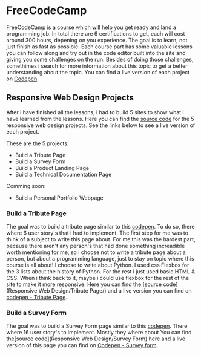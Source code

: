 # FreeCodeCamp
FreeCodeCamp is a course which will help you get ready and land a programming job.
In total there are 6 certifications to get, each will cost around 300 hours, depening on you experience.
The goal is to learn, not just finish as fast as possible.
Each course part has some valuable lessons you can follow along and try out in the code editor built into the site and giving you some challenges on the run. Besides of doing those challenges, somethimes i search for more information about this topic to get a better understanding about the topic.
You can find a live version of each project on [Codepen](https://codepen.io/Yovvel/).


## Responsive Web Design Projects
After i have finished all the lessons, i had to build 5 sites to show what i have learned from the lessons.
Here you can find the [source code](https://github.com/Yovvel/FreeCodeCamp/tree/fileReplacement/Responsive%20Web%20Design) for the 5 responsive web design projects. See the links below to see a live version of each project.

These are the 5 projects:
  * Build a Tribute Page
  * Build a Survey Form
  * Build a Product Landing Page
  * Build a Technical Documentation Page

  Comming soon:
  * Build a Personal Portfolio Webpage

### Build a Tribute Page
  The goal was to build a tribute page similar to this [codepen]( https://codepen.io/freeCodeCamp/full/zNqgVx).
  To do so, there where 6 user story's that i had to implement.
  The first step for me was to think of a subject to write this page about. For me this was the hardest part, because there aren't any person's that had done something increadible worth mentioning for me, so i choose not to write a tribute page about a person, but about a programming language, just to stay on topic where this course is all about! I choose to write about Python.
  I used css Flexbox for the 3 lists about the history of Python. For the rest i just used basic HTML & CSS. When i think back to it, maybe i could use flexbox for the rest of the site to make it more responsive.
 Here you can find the [source code](Responsive Web Design/Tribute Page/) and a live version you can find on [codepen - Tribute Page](https://codepen.io/Yovvel/full/BvVXLV).

### Build a Survey Form
 The goal was to build a Survey Form page similar to this [codepen]( https://codepen.io/freeCodeCamp/full/VPaoNP).
 There where 16 user story's to implement. Mostly they where about
 You can find the[source code](Responsive Web Design/Survey Form) here and a live version of this page you can find on [Codepen - Survey form](https://codepen.io/Yovvel/pen/OrawJr).
